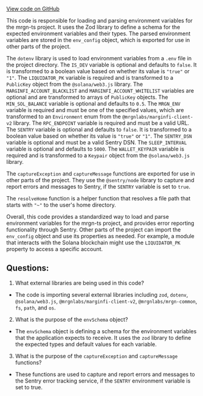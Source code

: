[View code on GitHub](https://github.com/mrgnlabs/mrgn-ts/apps/alpha-liquidator/src/config.ts)

This code is responsible for loading and parsing environment variables for the mrgn-ts project. It uses the Zod library to define a schema for the expected environment variables and their types. The parsed environment variables are stored in the `env_config` object, which is exported for use in other parts of the project.

The `dotenv` library is used to load environment variables from a `.env` file in the project directory. The `IS_DEV` variable is optional and defaults to `false`. It is transformed to a boolean value based on whether its value is `"true"` or `"1"`. The `LIQUIDATOR_PK` variable is required and is transformed to a `PublicKey` object from the `@solana/web3.js` library. The `MARGINFI_ACCOUNT_BLACKLIST` and `MARGINFI_ACCOUNT_WHITELIST` variables are optional and are transformed to arrays of `PublicKey` objects. The `MIN_SOL_BALANCE` variable is optional and defaults to `0.5`. The `MRGN_ENV` variable is required and must be one of the specified values, which are transformed to an `Environment` enum from the `@mrgnlabs/marginfi-client-v2` library. The `RPC_ENDPOINT` variable is required and must be a valid URL. The `SENTRY` variable is optional and defaults to `false`. It is transformed to a boolean value based on whether its value is `"true"` or `"1"`. The `SENTRY_DSN` variable is optional and must be a valid Sentry DSN. The `SLEEP_INTERVAL` variable is optional and defaults to `5000`. The `WALLET_KEYPAIR` variable is required and is transformed to a `Keypair` object from the `@solana/web3.js` library.

The `captureException` and `captureMessage` functions are exported for use in other parts of the project. They use the `@sentry/node` library to capture and report errors and messages to Sentry, if the `SENTRY` variable is set to `true`.

The `resolveHome` function is a helper function that resolves a file path that starts with `"~"` to the user's home directory.

Overall, this code provides a standardized way to load and parse environment variables for the mrgn-ts project, and provides error reporting functionality through Sentry. Other parts of the project can import the `env_config` object and use its properties as needed. For example, a module that interacts with the Solana blockchain might use the `LIQUIDATOR_PK` property to access a specific account.

## Questions:

1.  What external libraries are being used in this code?

- The code is importing several external libraries including `zod`, `dotenv`, `@solana/web3.js`, `@mrgnlabs/marginfi-client-v2`, `@mrgnlabs/mrgn-common`, `fs`, `path`, and `os`.

2. What is the purpose of the `envSchema` object?

- The `envSchema` object is defining a schema for the environment variables that the application expects to receive. It uses the `zod` library to define the expected types and default values for each variable.

3. What is the purpose of the `captureException` and `captureMessage` functions?

- These functions are used to capture and report errors and messages to the Sentry error tracking service, if the `SENTRY` environment variable is set to true.
